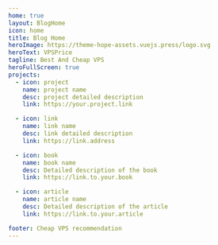 ```yaml
---
home: true
layout: BlogHome
icon: home
title: Blog Home
heroImage: https://theme-hope-assets.vuejs.press/logo.svg
heroText: VPSPrice
tagline: Best And Cheap VPS
heroFullScreen: true
projects:
  - icon: project
    name: project name
    desc: project detailed description
    link: https://your.project.link

  - icon: link
    name: link name
    desc: link detailed description
    link: https://link.address

  - icon: book
    name: book name
    desc: Detailed description of the book
    link: https://link.to.your.book

  - icon: article
    name: article name
    desc: Detailed description of the article
    link: https://link.to.your.article

footer: Cheap VPS recommendation
---
```

